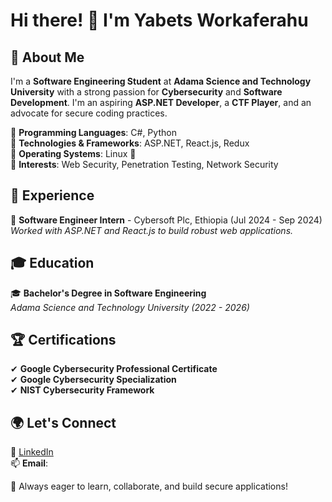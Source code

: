 # Hi there! 👋 I'm Yabets Workaferahu

## 🚀 About Me
I'm a **Software Engineering Student** at **Adama Science and Technology University** with a strong passion for **Cybersecurity** and **Software Development**. I'm an aspiring **ASP.NET Developer**, a **CTF Player**, and an advocate for secure coding practices. 

🔹 **Programming Languages**: C#, Python  
🔹 **Technologies & Frameworks**: ASP.NET, React.js, Redux  
🔹 **Operating Systems**: Linux 🐧  
🔹 **Interests**: Web Security, Penetration Testing, Network Security  

## 💼 Experience
🔹 **Software Engineer Intern** - Cybersoft Plc, Ethiopia (Jul 2024 - Sep 2024)  
*Worked with ASP.NET and React.js to build robust web applications.*

## 🎓 Education
🎓 **Bachelor's Degree in Software Engineering**  
*Adama Science and Technology University (2022 - 2026)*

## 🏆 Certifications
✔ **Google Cybersecurity Professional Certificate**  
✔ **Google Cybersecurity Specialization**  
✔ **NIST Cybersecurity Framework**  

## 🌍 Let's Connect
🔗 [LinkedIn](https://www.linkedin.com/in/yabets7)  
📫 **Email**: 

🚀 Always eager to learn, collaborate, and build secure applications!
